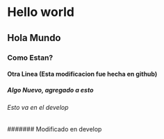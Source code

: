 # Hello world
## Hola Mundo
### Como Estan?
#### Otra Linea (Esta modificacion fue hecha en github)
##### Algo Nuevo, agregado a esto
###### Esto va en el develop
####### Modificado en develop
